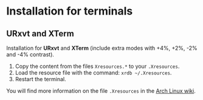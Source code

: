 # Installation for terminals

## URxvt and XTerm

Installation for **URxvt** and **XTerm** (include extra modes with +4%, +2%, -2% and -4% contrast).

1. Copy the content from the files `Xresources.*` to your `.Xresources`.
2. Load the resource file with the command: `xrdb ~/.Xresources`.
3. Restart the terminal.

You will find more information on the file `.Xresources` in the [Arch Linux wiki](https://wiki.archlinux.org/index.php/X_resources).
